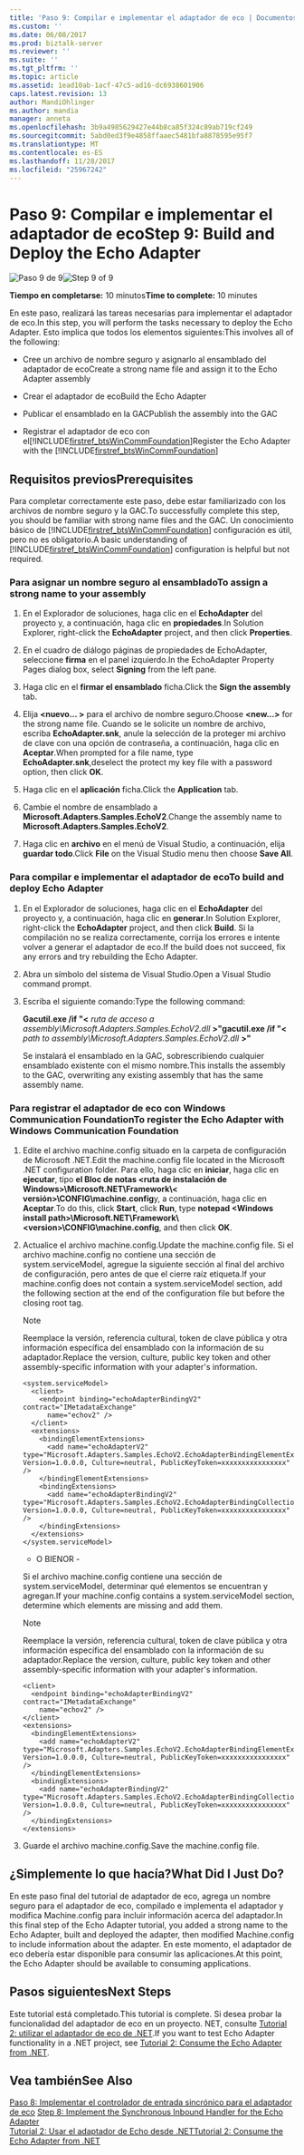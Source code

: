 ```yaml
---
title: 'Paso 9: Compilar e implementar el adaptador de eco | Documentos de Microsoft'
ms.custom: ''
ms.date: 06/08/2017
ms.prod: biztalk-server
ms.reviewer: ''
ms.suite: ''
ms.tgt_pltfrm: ''
ms.topic: article
ms.assetid: 1ead10ab-1acf-47c5-ad16-dc6938601906
caps.latest.revision: 13
author: MandiOhlinger
ms.author: mandia
manager: anneta
ms.openlocfilehash: 3b9a4985629427e44b8ca85f324c89ab719cf249
ms.sourcegitcommit: 5abd0ed3f9e4858ffaaec5481bfa8878595e95f7
ms.translationtype: MT
ms.contentlocale: es-ES
ms.lasthandoff: 11/28/2017
ms.locfileid: "25967242"
---
```

# <a name="step-9-build-and-deploy-the-echo-adapter"></a><span data-ttu-id="4d129-102">Paso 9: Compilar e implementar el adaptador de eco</span><span class="sxs-lookup"><span data-stu-id="4d129-102">Step 9: Build and Deploy the Echo Adapter</span></span>
<span data-ttu-id="4d129-103">![Paso 9 de 9](../../adapters-and-accelerators/wcf-lob-adapter-sdk/media/step-9of9.gif "Step_9of9")</span><span class="sxs-lookup"><span data-stu-id="4d129-103">![Step 9 of 9](../../adapters-and-accelerators/wcf-lob-adapter-sdk/media/step-9of9.gif "Step_9of9")</span></span>  
  
 <span data-ttu-id="4d129-104">**Tiempo en completarse:** 10 minutos</span><span class="sxs-lookup"><span data-stu-id="4d129-104">**Time to complete:** 10 minutes</span></span>  
  
 <span data-ttu-id="4d129-105">En este paso, realizará las tareas necesarias para implementar el adaptador de eco.</span><span class="sxs-lookup"><span data-stu-id="4d129-105">In this step, you will perform the tasks necessary to deploy the Echo Adapter.</span></span> <span data-ttu-id="4d129-106">Esto implica que todos los elementos siguientes:</span><span class="sxs-lookup"><span data-stu-id="4d129-106">This involves all of the following:</span></span>  
  
-   <span data-ttu-id="4d129-107">Cree un archivo de nombre seguro y asignarlo al ensamblado del adaptador de eco</span><span class="sxs-lookup"><span data-stu-id="4d129-107">Create a strong name file and assign it to the Echo Adapter assembly</span></span>  
  
-   <span data-ttu-id="4d129-108">Crear el adaptador de eco</span><span class="sxs-lookup"><span data-stu-id="4d129-108">Build the Echo Adapter</span></span>  
  
-   <span data-ttu-id="4d129-109">Publicar el ensamblado en la GAC</span><span class="sxs-lookup"><span data-stu-id="4d129-109">Publish the assembly into the GAC</span></span>  
  
-   <span data-ttu-id="4d129-110">Registrar el adaptador de eco con el[!INCLUDE[firstref_btsWinCommFoundation](../../includes/firstref-btswincommfoundation-md.md)]</span><span class="sxs-lookup"><span data-stu-id="4d129-110">Register the Echo Adapter with the [!INCLUDE[firstref_btsWinCommFoundation](../../includes/firstref-btswincommfoundation-md.md)]</span></span>  
  
## <a name="prerequisites"></a><span data-ttu-id="4d129-111">Requisitos previos</span><span class="sxs-lookup"><span data-stu-id="4d129-111">Prerequisites</span></span>  
 <span data-ttu-id="4d129-112">Para completar correctamente este paso, debe estar familiarizado con los archivos de nombre seguro y la GAC.</span><span class="sxs-lookup"><span data-stu-id="4d129-112">To successfully complete this step, you should be familiar with strong name files and the GAC.</span></span> <span data-ttu-id="4d129-113">Un conocimiento básico de [!INCLUDE[firstref_btsWinCommFoundation](../../includes/firstref-btswincommfoundation-md.md)] configuración es útil, pero no es obligatorio.</span><span class="sxs-lookup"><span data-stu-id="4d129-113">A basic understanding of [!INCLUDE[firstref_btsWinCommFoundation](../../includes/firstref-btswincommfoundation-md.md)] configuration is helpful but not required.</span></span>  
  
### <a name="to-assign-a-strong-name-to-your-assembly"></a><span data-ttu-id="4d129-114">Para asignar un nombre seguro al ensamblado</span><span class="sxs-lookup"><span data-stu-id="4d129-114">To assign a strong name to your assembly</span></span>  
  
1.  <span data-ttu-id="4d129-115">En el Explorador de soluciones, haga clic en el **EchoAdapter** del proyecto y, a continuación, haga clic en **propiedades**.</span><span class="sxs-lookup"><span data-stu-id="4d129-115">In Solution Explorer, right-click the **EchoAdapter** project, and then click **Properties**.</span></span>  
  
2.  <span data-ttu-id="4d129-116">En el cuadro de diálogo páginas de propiedades de EchoAdapter, seleccione **firma** en el panel izquierdo.</span><span class="sxs-lookup"><span data-stu-id="4d129-116">In the EchoAdapter Property Pages dialog box, select **Signing** from the left pane.</span></span>  
  
3.  <span data-ttu-id="4d129-117">Haga clic en el **firmar el ensamblado** ficha.</span><span class="sxs-lookup"><span data-stu-id="4d129-117">Click the **Sign the assembly** tab.</span></span>  
  
4.  <span data-ttu-id="4d129-118">Elija  **\<nuevo... \>**  para el archivo de nombre seguro.</span><span class="sxs-lookup"><span data-stu-id="4d129-118">Choose **\<new…\>** for the strong name file.</span></span> <span data-ttu-id="4d129-119">Cuando se le solicite un nombre de archivo, escriba **EchoAdapter.snk**, anule la selección de la proteger mi archivo de clave con una opción de contraseña, a continuación, haga clic en **Aceptar**.</span><span class="sxs-lookup"><span data-stu-id="4d129-119">When prompted for a file name, type **EchoAdapter.snk**,deselect the protect my key file with a password option, then click **OK**.</span></span>  
  
5.  <span data-ttu-id="4d129-120">Haga clic en el **aplicación** ficha.</span><span class="sxs-lookup"><span data-stu-id="4d129-120">Click the **Application** tab.</span></span>  
  
6.  <span data-ttu-id="4d129-121">Cambie el nombre de ensamblado a **Microsoft.Adapters.Samples.EchoV2**.</span><span class="sxs-lookup"><span data-stu-id="4d129-121">Change the assembly name to **Microsoft.Adapters.Samples.EchoV2**.</span></span>  
  
7.  <span data-ttu-id="4d129-122">Haga clic en **archivo** en el menú de Visual Studio, a continuación, elija **guardar todo**.</span><span class="sxs-lookup"><span data-stu-id="4d129-122">Click **File** on the Visual Studio menu then choose **Save All**.</span></span>  
  
### <a name="to-build-and-deploy-echo-adapter"></a><span data-ttu-id="4d129-123">Para compilar e implementar el adaptador de eco</span><span class="sxs-lookup"><span data-stu-id="4d129-123">To build and deploy Echo Adapter</span></span>  
  
1.  <span data-ttu-id="4d129-124">En el Explorador de soluciones, haga clic en el **EchoAdapter** del proyecto y, a continuación, haga clic en **generar**.</span><span class="sxs-lookup"><span data-stu-id="4d129-124">In Solution Explorer, right-click the **EchoAdapter** project, and then click **Build**.</span></span> <span data-ttu-id="4d129-125">Si la compilación no se realiza correctamente, corrija los errores e intente volver a generar el adaptador de eco.</span><span class="sxs-lookup"><span data-stu-id="4d129-125">If the build does not succeed, fix any errors and try rebuilding the Echo Adapter.</span></span>  
  
2.  <span data-ttu-id="4d129-126">Abra un símbolo del sistema de Visual Studio.</span><span class="sxs-lookup"><span data-stu-id="4d129-126">Open a Visual Studio command prompt.</span></span>  
  
3.  <span data-ttu-id="4d129-127">Escriba el siguiente comando:</span><span class="sxs-lookup"><span data-stu-id="4d129-127">Type the following command:</span></span>  
  
     <span data-ttu-id="4d129-128">**Gacutil.exe /if "\<**  *ruta de acceso a assembly\Microsoft.Adapters.Samples.EchoV2.dll*  **\>"**</span><span class="sxs-lookup"><span data-stu-id="4d129-128">**gacutil.exe /if "\<** *path to assembly\Microsoft.Adapters.Samples.EchoV2.dll* **\>"**</span></span>  
  
     <span data-ttu-id="4d129-129">Se instalará el ensamblado en la GAC, sobrescribiendo cualquier ensamblado existente con el mismo nombre.</span><span class="sxs-lookup"><span data-stu-id="4d129-129">This installs the assembly to the GAC, overwriting any existing assembly that has the same assembly name.</span></span>  
  
### <a name="to-register-the-echo-adapter-with-windows-communication-foundation"></a><span data-ttu-id="4d129-130">Para registrar el adaptador de eco con Windows Communication Foundation</span><span class="sxs-lookup"><span data-stu-id="4d129-130">To register the Echo Adapter with Windows Communication Foundation</span></span>  
  
1.  <span data-ttu-id="4d129-131">Edite el archivo machine.config situado en la carpeta de configuración de Microsoft .NET.</span><span class="sxs-lookup"><span data-stu-id="4d129-131">Edit the machine.config file located in the Microsoft .NET configuration folder.</span></span> <span data-ttu-id="4d129-132">Para ello, haga clic en **iniciar**, haga clic en **ejecutar**, tipo **el Bloc de notas \<ruta de instalación de Windows\>\Microsoft.NET\Framework\\< versión\>\CONFIG\machine.config**y, a continuación, haga clic en **Aceptar**.</span><span class="sxs-lookup"><span data-stu-id="4d129-132">To do this, click **Start**, click **Run**, type **notepad \<Windows install path\>\Microsoft.NET\Framework\\<version\>\CONFIG\machine.config**, and then click **OK**.</span></span>  
  
2.  <span data-ttu-id="4d129-133">Actualice el archivo machine.config.</span><span class="sxs-lookup"><span data-stu-id="4d129-133">Update the machine.config file.</span></span> <span data-ttu-id="4d129-134">Si el archivo machine.config no contiene una sección de system.serviceModel, agregue la siguiente sección al final del archivo de configuración, pero antes de que el cierre raíz etiqueta.</span><span class="sxs-lookup"><span data-stu-id="4d129-134">If your machine.config does not contain a system.serviceModel section, add the following section at the end of the configuration file but before the closing root tag.</span></span>  
  
    > [!NOTE]
    >  <span data-ttu-id="4d129-135">Reemplace la versión, referencia cultural, token de clave pública y otra información específica del ensamblado con la información de su adaptador.</span><span class="sxs-lookup"><span data-stu-id="4d129-135">Replace the version, culture, public key token and other assembly-specific information with your adapter's information.</span></span>  
  
    ```  
    <system.serviceModel>  
      <client>  
        <endpoint binding="echoAdapterBindingV2" contract="IMetadataExchange"  
          name="echov2" />  
      </client>  
      <extensions>  
        <bindingElementExtensions>  
          <add name="echoAdapterV2" type="Microsoft.Adapters.Samples.EchoV2.EchoAdapterBindingElementExtensionElement,Microsoft.Adapters.Samples.EchoV2, Version=1.0.0.0, Culture=neutral, PublicKeyToken=xxxxxxxxxxxxxxxx" />  
        </bindingElementExtensions>  
        <bindingExtensions>  
          <add name="echoAdapterBindingV2" type="Microsoft.Adapters.Samples.EchoV2.EchoAdapterBindingCollectionElement,Microsoft.Adapters.Samples.EchoV2, Version=1.0.0.0, Culture=neutral, PublicKeyToken=xxxxxxxxxxxxxxxx" />  
        </bindingExtensions>  
      </extensions>  
    </system.serviceModel>  
    ```  
  
     - <span data-ttu-id="4d129-136">O BIEN</span><span class="sxs-lookup"><span data-stu-id="4d129-136">OR -</span></span>  
  
     <span data-ttu-id="4d129-137">Si el archivo machine.config contiene una sección de system.serviceModel, determinar qué elementos se encuentran y agregan.</span><span class="sxs-lookup"><span data-stu-id="4d129-137">If your machine.config contains a system.serviceModel section, determine which elements are missing and add them.</span></span>  
  
    > [!NOTE]
    >  <span data-ttu-id="4d129-138">Reemplace la versión, referencia cultural, token de clave pública y otra información específica del ensamblado con la información de su adaptador.</span><span class="sxs-lookup"><span data-stu-id="4d129-138">Replace the version, culture, public key token and other assembly-specific information with your adapter's information.</span></span>  
  
    ```  
    <client>  
      <endpoint binding="echoAdapterBindingV2" contract="IMetadataExchange"  
        name="echov2" />  
    </client>  
    <extensions>  
      <bindingElementExtensions>  
        <add name="echoAdapterV2" type="Microsoft.Adapters.Samples.EchoV2.EchoAdapterBindingElementExtensionElement,Microsoft.Adapters.Samples.EchoV2, Version=1.0.0.0, Culture=neutral, PublicKeyToken=xxxxxxxxxxxxxxxx" />  
      </bindingElementExtensions>  
      <bindingExtensions>  
        <add name="echoAdapterBindingV2" type="Microsoft.Adapters.Samples.EchoV2.EchoAdapterBindingCollectionElement,Microsoft.Adapters.Samples.EchoV2, Version=1.0.0.0, Culture=neutral, PublicKeyToken=xxxxxxxxxxxxxxxx" />  
      </bindingExtensions>  
    </extensions>  
    ```  
  
3.  <span data-ttu-id="4d129-139">Guarde el archivo machine.config.</span><span class="sxs-lookup"><span data-stu-id="4d129-139">Save the machine.config file.</span></span>  
  
## <a name="what-did-i-just-do"></a><span data-ttu-id="4d129-140">¿Simplemente lo que hacía?</span><span class="sxs-lookup"><span data-stu-id="4d129-140">What Did I Just Do?</span></span>  
 <span data-ttu-id="4d129-141">En este paso final del tutorial de adaptador de eco, agrega un nombre seguro para el adaptador de eco, compilado e implementa el adaptador y modifica Machine.config para incluir información acerca del adaptador.</span><span class="sxs-lookup"><span data-stu-id="4d129-141">In this final step of the Echo Adapter tutorial, you added a strong name to the Echo Adapter, built and deployed the adapter, then modified Machine.config to include information about the adapter.</span></span> <span data-ttu-id="4d129-142">En este momento, el adaptador de eco debería estar disponible para consumir las aplicaciones.</span><span class="sxs-lookup"><span data-stu-id="4d129-142">At this point, the Echo Adapter should be available to consuming applications.</span></span>  
  
## <a name="next-steps"></a><span data-ttu-id="4d129-143">Pasos siguientes</span><span class="sxs-lookup"><span data-stu-id="4d129-143">Next Steps</span></span>  
 <span data-ttu-id="4d129-144">Este tutorial está completado.</span><span class="sxs-lookup"><span data-stu-id="4d129-144">This tutorial is complete.</span></span> <span data-ttu-id="4d129-145">Si desea probar la funcionalidad del adaptador de eco en un proyecto. NET, consulte [Tutorial 2: utilizar el adaptador de eco de .NET](../../adapters-and-accelerators/wcf-lob-adapter-sdk/tutorial-2-consume-the-echo-adapter-from-net.md).</span><span class="sxs-lookup"><span data-stu-id="4d129-145">If you want to test Echo Adapter functionality in a .NET project, see [Tutorial 2: Consume the Echo Adapter from .NET](../../adapters-and-accelerators/wcf-lob-adapter-sdk/tutorial-2-consume-the-echo-adapter-from-net.md).</span></span>  
  
## <a name="see-also"></a><span data-ttu-id="4d129-146">Vea también</span><span class="sxs-lookup"><span data-stu-id="4d129-146">See Also</span></span>  
 <span data-ttu-id="4d129-147">[Paso 8: Implementar el controlador de entrada sincrónico para el adaptador de eco](../../adapters-and-accelerators/wcf-lob-adapter-sdk/step-8-implement-the-synchronous-inbound-handler-for-the-echo-adapter.md) </span><span class="sxs-lookup"><span data-stu-id="4d129-147">[Step 8: Implement the Synchronous Inbound Handler for the Echo Adapter](../../adapters-and-accelerators/wcf-lob-adapter-sdk/step-8-implement-the-synchronous-inbound-handler-for-the-echo-adapter.md) </span></span>  
 [<span data-ttu-id="4d129-148">Tutorial 2: Usar el adaptador de Echo desde .NET</span><span class="sxs-lookup"><span data-stu-id="4d129-148">Tutorial 2: Consume the Echo Adapter from .NET</span></span>](../../adapters-and-accelerators/wcf-lob-adapter-sdk/tutorial-2-consume-the-echo-adapter-from-net.md)
